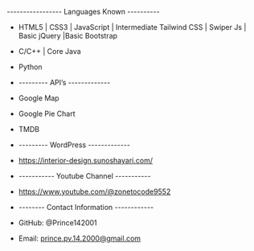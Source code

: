 ----------------- Languages Known ----------
- HTML5 | CSS3 | JavaScript | Intermediate Tailwind CSS | Swiper Js | Basic jQuery |Basic Bootstrap
- C/C++ | Core Java
- Python

- --------- API’s -------------
- Google Map
- Google Pie Chart
- TMDB

- --------- WordPress -------------
- https://interior-design.sunoshayari.com/

- ----------- Youtube Channel -----------
- https://www.youtube.com/@zonetocode9552

- -------- Contact Information ------------
- GitHub: @Prince142001
- Email: prince.pv.14.2000@gmail.com
  

<!---
Prince142001/Prince142001 is a ✨ special ✨ repository because its `README.md` (this file) appears on your GitHub profile.
You can click the Preview link to take a look at your changes.
--->
